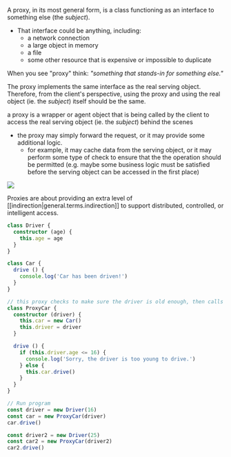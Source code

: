 
A proxy, in its most general form, is a class functioning as an interface to something else (the *subject*).
- That interface could be anything, including:
  - a network connection
  - a large object in memory
  - a file
  - some other resource that is expensive or impossible to duplicate

When you see "proxy" think: *"something that stands-in for something else."*

The proxy implements the same interface as the real serving object. Therefore, from the client's perspective, using the proxy and using the real object (ie. the *subject*) itself should be the same.

a proxy is a wrapper or agent object that is being called by the client to access the real serving object (ie. the *subject*) behind the scenes
- the proxy may simply forward the request, or it may provide some additional logic.
  - for example, it may cache data from the serving object, or it may perform some type of check to ensure that the the operation should be permitted (e.g. maybe some business logic must be satisfied before the serving object can be accessed in the first place)

![](/assets/images/2022-04-08-09-04-59.png)

Proxies are about providing an extra level of [[indirection|general.terms.indirection]] to support distributed, controlled, or intelligent access.

```ts
class Driver {
  constructor (age) {
    this.age = age
  }
}

class Car {
  drive () {
    console.log('Car has been driven!')
  }
}

// this proxy checks to make sure the driver is old enough, then calls the serving object (the one instantiated from Car)
class ProxyCar {
  constructor (driver) {
    this.car = new Car()
    this.driver = driver
  }

  drive () {
    if (this.driver.age <= 16) {
      console.log('Sorry, the driver is too young to drive.')
    } else {
      this.car.drive()
    }
  }
}

// Run program
const driver = new Driver(16)
const car = new ProxyCar(driver)
car.drive()

const driver2 = new Driver(25)
const car2 = new ProxyCar(driver2)
car2.drive()
```